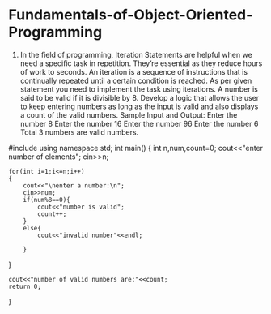 # Fundamentals-of-Object-Oriented-Programming
1.	In the field of programming, Iteration Statements are helpful when we need a specific task in repetition. They’re essential as they reduce hours of work to seconds. An iteration is a sequence of instructions that is continually repeated until a certain condition is reached. As per given statement you need to implement the task using iterations. 
A number is said to be valid if it is divisible by 8. Develop a logic that allows the user to keep entering numbers as long as the input is valid and also displays a count of the valid numbers. 
Sample Input and Output:
Enter the number
8
Enter the number
16
Enter the number
96
Enter the number
6
Total 3 numbers are valid numbers. 

#include<iostream>
using namespace std;
int main()
{
	int n,num,count=0;
	cout<<"enter number of elements";
	cin>>n;
		
			
	for(int i=1;i<=n;i++)
	{
		cout<<"\nenter a number:\n";
		cin>>num;
		if(num%8==0){
			cout<<"number is valid";
			count++;
		}
		else{
			cout<<"invalid number"<<endl;
			
		}
 }
	
	cout<<"number of valid numbers are:"<<count;
	return 0;
}

